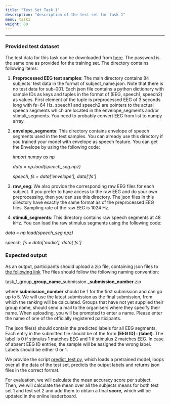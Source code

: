```yaml
---
title: "Test Set Task 1"
description: "description of the test set for task 1"
menu: task1
weight: 80
---
```


---

### Provided test dataset

The test data for this task can be downloaded from [here](https://kuleuven-my.sharepoint.com/:f:/g/personal/lies_bollens_kuleuven_be/EoOWlx13No1Jnlo4tV5q3_4BuDN51NYAOpIlHQ44MVGh4Q?e=cLi33z). 
The password is the same one as provided for the training set. 
The directory contains following items:
1) **Preprocessed EEG test samples**: The main directory contains 84 subjects' test data in the format 
of subject_name.json. Note that there is no test data for sub-001. Each json file contains a python dictionary with 
sample IDs as keys and tuples in the format of (EEG, speech1, speech2) as values. First element of the tuple is preprocessed
EEG of 3 seconds long with fs=64 Hz. speech1 and speech2 are pointers to the actual speech segments which are located 
in the envelope_segments and/or stimuli_segments. You need to probably convert EEG from list to numpy array.

2) **envelope_segments**: This directory contains envelope of speech segments used in the test samples. You can already use this 
directory if you trained your model with envelope as speech feature. You can get the Envelope by using the following code:

    *import numpy as np*
    
    *data = np.load(speech_seg.npz)*
    
    *speech, fs = data['envelope'], data['fs']*

3) **raw_eeg**: We also provide the corresponding raw EEG files for each subject. If you prefer to have access
to the raw EEG and do your own preprocessing, then you can use this directory. The json files in this directory have exactly
the same format as of the preprocessed EEG files. Sampling rate of the raw EEG is 1024 Hz.

4) **stimuli_segments**: This directory contains raw speech segments at 48 kHz. You can load the raw stimulus segments
using the following code:

*data = np.load(speech_seg.npz)*

*speech, fs = data['audio'], data['fs']*



### Expected output 

 As an output, participants should upload a zip file, containing json files to [the following link](https://kuleuven-my.sharepoint.com/:f:/g/personal/lies_bollens_kuleuven_be/EqTaLSL7EQ5EtDgSf-W844QBKuAbvuJoagzaVBZEtDx7Dw)
 The files should follow the following naming convention: 
 
 task_1_group_**group_name**_submission _**submission_number**.zip
 
 where **submission_number** should be 1 for 
 the first submission and can go up to 5. We will use the latest submission as the final submission, from which the ranking will be calculated. Groups that have not yet supplied their group name, should send a mail to the
 organisers where they specify their name. When uploading, you will be prompted to enter a name. Please enter the name of one of the officially registered participants. 
 
The json file(s) should contain the predicted labels for all EEG segments. Each entry in the submitted file should be of the form **(EEG ID) : (label)**.
The label is 0 if stimulus 1 matches EEG and 1 if stimulus 2 matches EEG. In case of absent EEG
ID entries, the sample will be assigned the wrong label. Labels should be either 0 or 1. 

We provide the script [predict_test.py](https://github.com/exporl/auditory-eeg-challenge-2023-code/blob/main/task1_match_mismatch/experiments/predict_test.py), which loads a pretrained model, loops over all the data of the test set, predicts the output labels and returns json files
in the correct format. 

For evaluation, we will calculate the mean accuracy score per subject. Then, we will calculate the mean over all the subjects means for both 
test set 1 and test set 2 and add them to obtain a final **score**, which will be updated in the online leaderboard. 

